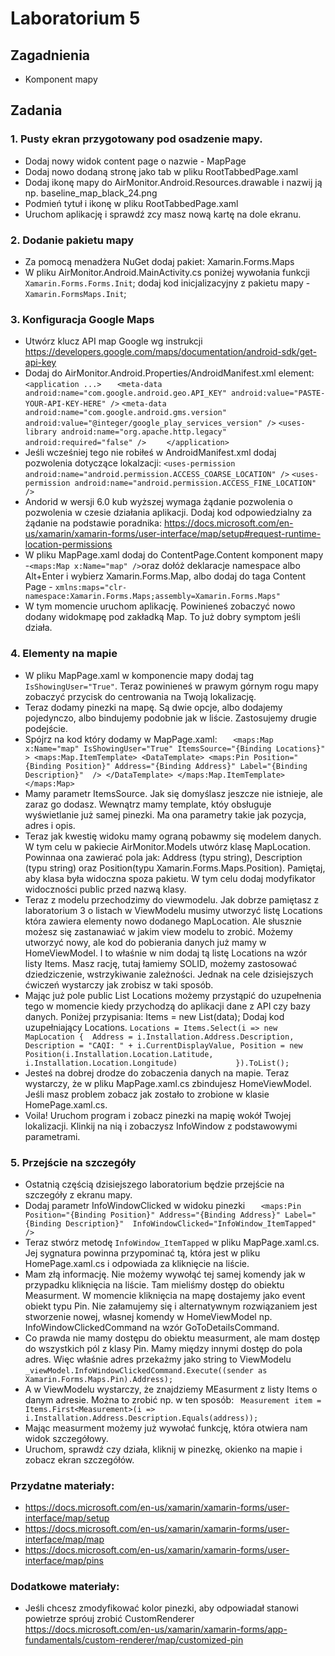# Laboratorium 5

## Zagadnienia 

- Komponent mapy

## Zadania 

### 1. Pusty ekran przygotowany pod osadzenie mapy.
- Dodaj nowy widok content page o nazwie - MapPage
- Dodaj nowo dodaną stronę jako tab w pliku RootTabbedPage.xaml
- Dodaj ikonę mapy do AirMonitor.Android.Resources.drawable i nazwij ją np. baseline_map_black_24.png
- Podmień tytuł i ikonę w pliku RootTabbedPage.xaml
- Uruchom aplikację i sprawdź zcy masz nową kartę na dole ekranu.

### 2. Dodanie pakietu mapy
- Za pomocą menadżera NuGet dodaj pakiet: Xamarin.Forms.Maps
- W pliku AirMonitor.Android.MainActivity.cs poniżej wywołania funkcji `Xamarin.Forms.Forms.Init`; dodaj kod inicjalizacyjny z pakietu mapy - `Xamarin.FormsMaps.Init`;


### 3. Konfiguracja Google Maps
- Utwórz klucz API map Google wg instrukcji https://developers.google.com/maps/documentation/android-sdk/get-api-key	
- Dodaj do AirMonitor.Android.Properties/AndroidManifest.xml element:
`<application ...>`
 `   <meta-data android:name="com.google.android.geo.API_KEY" android:value="PASTE-YOUR-API-KEY-HERE" />`
    `<meta-data android:name="com.google.android.gms.version" android:value="@integer/google_play_services_version" />`
    `<uses-library android:name="org.apache.http.legacy" android:required="false" />    `
`</application>`
- Jeśli wcześniej tego nie robiłeś w AndroidManifest.xml dodaj pozwolenia dotyczące lokalzacji:
  `<uses-permission android:name="android.permission.ACCESS_COARSE_LOCATION" />`
  `<uses-permission android:name="android.permission.ACCESS_FINE_LOCATION" />`
- Andorid w wersji 6.0 kub wyższej wymaga żądanie pozwolenia o pozwolenia w czesie działania aplikacji. Dodaj kod odpowiedzialny za żądanie na podstawie poradnika: https://docs.microsoft.com/en-us/xamarin/xamarin-forms/user-interface/map/setup#request-runtime-location-permissions
- W pliku MapPage.xaml dodaj do ContentPage.Content komponent mapy -` <maps:Map x:Name="map" /> `oraz dołóż deklaracje namespace albo Alt+Enter i wybierz Xamarin.Forms.Map, albo dodaj do taga Content Page - `xmlns:maps="clr-namespace:Xamarin.Forms.Maps;assembly=Xamarin.Forms.Maps"`
- W tym momencie uruchom aplikację. Powinieneś zobaczyć nowo dodany widokmapę pod zakładką Map. To już dobry symptom jeśli działa.

### 4. Elementy na mapie
- W pliku MapPage.xaml w komponencie mapy dodaj tag `IsShowingUser="True"`. Teraz powinieneś w prawym górnym rogu mapy zobaczyć przycisk do centrowania na Twoją lokalizację.
- Teraz dodamy pinezki na mapę. Są dwie opcje, albo dodajemy pojedynczo, albo bindujemy podobnie jak w liście. Zastosujemy drugie podejście.
- Spójrz na kod który dodamy w MapPage.xaml:
	`	<maps:Map x:Name="map"
                  IsShowingUser="True"
                  ItemsSource="{Binding Locations}"
                  >
            <maps:Map.ItemTemplate>
                <DataTemplate>
                    <maps:Pin Position="{Binding Position}"
                              Address="{Binding Address}"
                              Label="{Binding Description}" 
                              />
                </DataTemplate>
            </maps:Map.ItemTemplate>
        </maps:Map>`
- Mamy parametr ItemsSource. Jak się domyślasz jeszcze nie istnieje, ale zaraz go dodasz. Wewnątrz mamy template, któy obsługuje wyświetlanie już samej pinezki. Ma ona parametry takie jak pozycja, adres i opis.
- Teraz jak kwestię widoku mamy ograną pobawmy się modelem danych. W tym celu w pakiecie AirMonitor.Models utwórz klasę MapLocation. Powinnaa ona zawierać pola jak: Address (typu string), Description (typu string) oraz Position(typu Xamarin.Forms.Maps.Position). Pamiętaj, aby klasa była widoczna spoza pakietu. W tym celu dodaj modyfikator widoczności public przed nazwą klasy.
- Teraz z modelu przechodzimy do viewmodelu. Jak dobrze pamiętasz z laboratorium 3 o listach w ViewModelu musimy utworzyć listę Locations która zawiera elementy nowo dodanego MapLocation. Ale słusznie możesz się zastanawiać w jakim view modelu to zrobić. Możemy utworzyć nowy, ale kod do pobierania danych już mamy w HomeViewModel. I to właśnie w nim dodaj tą listę Locations na wzór listy Items. Masz rację, tutaj łamiemy SOLID, możemy zastosować dziedziczenie, wstrzykiwanie zależności. Jednak na cele dzisiejszych ćwiczeń wystarczy jak zrobisz w taki sposób.
- Mając już pole public List<MapLocation> Locations możemy przystąpić do uzupełnenia tego w momencie kiedy przychodzą do aplikacji dane z API czy bazy danych.
Poniżej przypisania: Items = new List<Measurement>(data); 
Dodaj kod uzupełniający Locations.
`Locations = Items.Select(i => new MapLocation { 
	Address = i.Installation.Address.Description,
	Description = "CAQI: " + i.CurrentDisplayValue,
	Position = new Position(i.Installation.Location.Latitude, i.Installation.Location.Longitude)            
}).ToList();`
- Jesteś na dobrej drodze do zobaczenia danych na mapie. Teraz wystarczy, że w pliku MapPage.xaml.cs zbindujesz HomeViewModel. Jeśli masz problem zobacz jak zostało to zrobione w klasie HomePage.xaml.cs.
- Voila! Uruchom program i zobacz pinezki na mapię wokół Twojej lokalizacji. Klinkij na nią i zobaczysz InfoWindow z podstawowymi parametrami.

### 5. Przejście na szczegóły
- Ostatnią częścią dzisiejszego laboratorium będzie przejście na szczegóły z ekranu mapy.
- Dodaj parametr InfoWindowClicked w widoku pinezki
`	<maps:Pin Position="{Binding Position}"
	              Address="{Binding Address}"
	              Label="{Binding Description}" 
	              InfoWindowClicked="InfoWindow_ItemTapped"
	              />`
- Teraz stwórz metodę `InfoWindow_ItemTapped` w pliku MapPage.xaml.cs. Jej sygnatura powinna przypominać tą, która jest w pliku HomePage.xaml.cs i odpowiada za kliknięcie na liście.
- Mam złą informację. Nie możemy wywołąć tej samej komendy jak w przypadku kliknięcia na liście. Tam mieliśmy dostęp do obiektu Measurment. W momencie kliknięcia na mapę dostajemy jako event obiekt typu Pin. Nie załamujemy się i alternatywnym rozwiązaniem jest stworzenie nowej, własnej komendy w HomeViewModel np. InfoWindowClickedCommand na wzór GoToDetailsCommand.
- Co prawda nie mamy dostępu do obiektu measurment, ale mam dostęp do wszystkich pól z klasy Pin. Mamy między innymi dostęp do pola adres. Więc właśnie adres przekażmy jako string to ViewModelu
`_viewModel.InfoWindowClickedCommand.Execute((sender as Xamarin.Forms.Maps.Pin).Address);`
- A w ViewModelu wystarczy, że znajdziemy MEasurment z listy Items o danym adresie. Można to zrobić np. w ten sposób:
          ` Measurement item = Items.First<Measurement>(i => i.Installation.Address.Description.Equals(address));`
- Mając measurment możemy już wywołać funkcję, która otwiera nam widok szczegółowy.
- Uruchom, sprawdź czy działa, kliknij w pinezkę, okienko na mapie i zobacz ekran szczegółów.

### Przydatne materiały:
- https://docs.microsoft.com/en-us/xamarin/xamarin-forms/user-interface/map/setup
- https://docs.microsoft.com/en-us/xamarin/xamarin-forms/user-interface/map/map
- https://docs.microsoft.com/en-us/xamarin/xamarin-forms/user-interface/map/pins

### Dodatkowe materiały:
- Jeśli chcesz zmodyfikować kolor pinezki, aby odpowiadał stanowi powietrze spróuj zrobić CustomRenderer https://docs.microsoft.com/en-us/xamarin/xamarin-forms/app-fundamentals/custom-renderer/map/customized-pin
 
